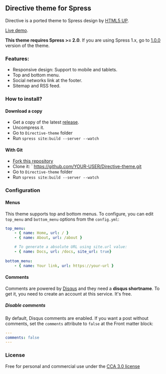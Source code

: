 ## Directive theme for Spress

Directive is a ported theme to Spress design by [HTML5 UP](http://html5up.net).

[Live demo](http://spress-add-ons.github.io/directive/).

**This theme requires Spress >= 2.0**. If you are using Spress 1.x, go to [1.0.0](https://github.com/spress-add-ons/Directive-theme/releases/tag/v1.0.0) version of the theme.

### Features:

* Responsive design: Support to mobile and tablets.
* Top and bottom menu.
* Social networks link at the footer.
* Sitemap and RSS feed.

### How to install?

#### Download a copy

* Get a copy of the latest [release](https://github.com/spress-add-ons/Directive-theme/releases).
* Uncompress it.
* Go to `Directive-theme` folder
* Run `spress site:build --server --watch`

#### With Git

* [Fork this repository](https://github.com/spress-add-ons/Directive-theme/fork)
* Clone it: ` https://github.com/YOUR-USER/Directive-theme.git
* Go to `Directive-theme` folder
* Run `spress site:build --server --watch`

### Configuration

#### Menus

This theme supports top and bottom menus. To configure, you can edit
`top_menu` and `bottom_menu` options from the `config.yml`:

```yaml
top_menu:
    - { name: Home, url: / }
    - { name: About, url: /about }

    # To generate a absolute URL using site.url value:
    - { name: Docs, url: /docs, site_url: true}
    
bottom_menu:
    - { name: Your link, url: https://your-url }
```

#### Comments

Comments are powered by [Disqus](disqus.com) and they need a 
**disqus shortname**. To get it, you need to create an account at this service.
It's free.

##### Disable comments

By default, Disqus comments are enabled. If you want a post without comments, set
the `comments` attribute to `false` at the Front matter block:

```yaml
---
comments: false
---
```

### License 
Free for personal and commercial use under the [CCA 3.0 license](https://creativecommons.org/licenses/by/3.0/)
